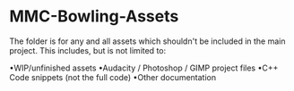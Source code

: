 # MMC-Bowling-Assets

The folder is for any and all assets which shouldn't be included in the main project. This includes, but is not limited to:

•WIP/unfinished assets
•Audacity / Photoshop / GIMP project files
•C++ Code snippets (not the full code)
•Other documentation
